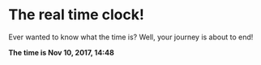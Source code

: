 # The real time clock!

Ever wanted to know what the time is? Well, your journey is about to end!

**The time is Nov 10, 2017, 14:48**